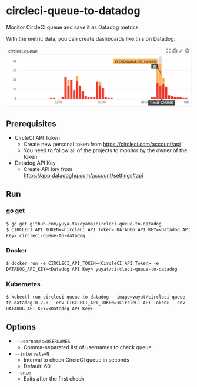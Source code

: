 # circleci-queue-to-datadog

Monitor CircleCI queue and save it as Datadog metrics.

With the metric data, you can create dashboards like this on Datadog:

![Datadog Dashboard](dashboard.png)

## Prerequisites

* CircleCI API Token
  * Create new personal token from https://circleci.com/account/api
  * You need to follow all of the projects to monitor by the owner of the token
* Datadog API Key
  * Create API key from https://app.datadoghq.com/account/settings#api

## Run

### go get

```
$ go get github.com/yuya-takeyama/circleci-queue-to-datadog
$ CIRCLECI_API_TOKEN=<CircleCI API Token> DATADOG_API_KEY=<Datadog API Key> circleci-queue-to-datadog
```

### Docker

```
$ docker run -e CIRCLECI_API_TOKEN=<CircleCI API Token> -e DATADOG_API_KEY=<Datadog API Key> yuyat/circleci-queue-to-datadog
```

### Kubernetes

```
$ kubectl run circleci-queue-to-datadog --image=yuyat/circleci-queue-to-datadog:0.2.0 --env CIRCLECI_API_TOKEN=<CircleCI API Token> --env DATADOG_API_KEY=<Datadog API Key>
```

## Options

* `--usernames=USERNAMES`
  * Comma-separated list of usernames to check queue
* `--intervals=N`
  * Interval to check CircleCI queue in seconds
  * Default: 60
* `--once`
  * Exits after the first check
